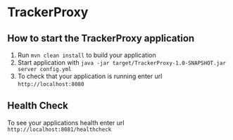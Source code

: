 # TrackerProxy

How to start the TrackerProxy application
---

1. Run `mvn clean install` to build your application
1. Start application with `java -jar target/TrackerProxy-1.0-SNAPSHOT.jar server config.yml`
1. To check that your application is running enter url `http://localhost:8080`

Health Check
---

To see your applications health enter url `http://localhost:8081/healthcheck`
